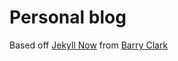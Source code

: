 # Personal blog
Based off [Jekyll Now](https://github.com/barryclark/jekyll-now) from [Barry Clark](http://www.barryclark.co/?utm_source=smashing&utm_medium=post&utm_campaign=jekyll)
